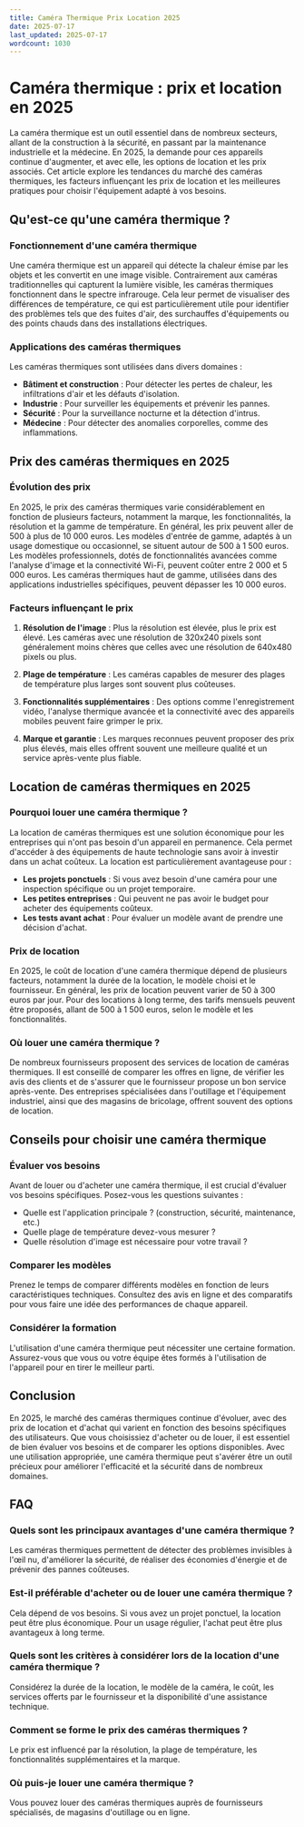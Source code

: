 ```yaml
---
title: Caméra Thermique Prix Location 2025
date: 2025-07-17
last_updated: 2025-07-17
wordcount: 1030
---
```


# Caméra thermique : prix et location en 2025

La caméra thermique est un outil essentiel dans de nombreux secteurs, allant de la construction à la sécurité, en passant par la maintenance industrielle et la médecine. En 2025, la demande pour ces appareils continue d'augmenter, et avec elle, les options de location et les prix associés. Cet article explore les tendances du marché des caméras thermiques, les facteurs influençant les prix de location et les meilleures pratiques pour choisir l'équipement adapté à vos besoins.

## Qu'est-ce qu'une caméra thermique ?

### Fonctionnement d'une caméra thermique

Une caméra thermique est un appareil qui détecte la chaleur émise par les objets et les convertit en une image visible. Contrairement aux caméras traditionnelles qui capturent la lumière visible, les caméras thermiques fonctionnent dans le spectre infrarouge. Cela leur permet de visualiser des différences de température, ce qui est particulièrement utile pour identifier des problèmes tels que des fuites d'air, des surchauffes d'équipements ou des points chauds dans des installations électriques.

### Applications des caméras thermiques

Les caméras thermiques sont utilisées dans divers domaines :

- **Bâtiment et construction** : Pour détecter les pertes de chaleur, les infiltrations d'air et les défauts d'isolation.
- **Industrie** : Pour surveiller les équipements et prévenir les pannes.
- **Sécurité** : Pour la surveillance nocturne et la détection d'intrus.
- **Médecine** : Pour détecter des anomalies corporelles, comme des inflammations.

## Prix des caméras thermiques en 2025

### Évolution des prix

En 2025, le prix des caméras thermiques varie considérablement en fonction de plusieurs facteurs, notamment la marque, les fonctionnalités, la résolution et la gamme de température. En général, les prix peuvent aller de 500 à plus de 10 000 euros. Les modèles d'entrée de gamme, adaptés à un usage domestique ou occasionnel, se situent autour de 500 à 1 500 euros. Les modèles professionnels, dotés de fonctionnalités avancées comme l'analyse d'image et la connectivité Wi-Fi, peuvent coûter entre 2 000 et 5 000 euros. Les caméras thermiques haut de gamme, utilisées dans des applications industrielles spécifiques, peuvent dépasser les 10 000 euros.

### Facteurs influençant le prix

1. **Résolution de l'image** : Plus la résolution est élevée, plus le prix est élevé. Les caméras avec une résolution de 320x240 pixels sont généralement moins chères que celles avec une résolution de 640x480 pixels ou plus.
   
2. **Plage de température** : Les caméras capables de mesurer des plages de température plus larges sont souvent plus coûteuses.

3. **Fonctionnalités supplémentaires** : Des options comme l'enregistrement vidéo, l'analyse thermique avancée et la connectivité avec des appareils mobiles peuvent faire grimper le prix.

4. **Marque et garantie** : Les marques reconnues peuvent proposer des prix plus élevés, mais elles offrent souvent une meilleure qualité et un service après-vente plus fiable.

## Location de caméras thermiques en 2025

### Pourquoi louer une caméra thermique ?

La location de caméras thermiques est une solution économique pour les entreprises qui n'ont pas besoin d'un appareil en permanence. Cela permet d'accéder à des équipements de haute technologie sans avoir à investir dans un achat coûteux. La location est particulièrement avantageuse pour :

- **Les projets ponctuels** : Si vous avez besoin d'une caméra pour une inspection spécifique ou un projet temporaire.
- **Les petites entreprises** : Qui peuvent ne pas avoir le budget pour acheter des équipements coûteux.
- **Les tests avant achat** : Pour évaluer un modèle avant de prendre une décision d'achat.

### Prix de location

En 2025, le coût de location d'une caméra thermique dépend de plusieurs facteurs, notamment la durée de la location, le modèle choisi et le fournisseur. En général, les prix de location peuvent varier de 50 à 300 euros par jour. Pour des locations à long terme, des tarifs mensuels peuvent être proposés, allant de 500 à 1 500 euros, selon le modèle et les fonctionnalités.

### Où louer une caméra thermique ?

De nombreux fournisseurs proposent des services de location de caméras thermiques. Il est conseillé de comparer les offres en ligne, de vérifier les avis des clients et de s'assurer que le fournisseur propose un bon service après-vente. Des entreprises spécialisées dans l'outillage et l'équipement industriel, ainsi que des magasins de bricolage, offrent souvent des options de location.

## Conseils pour choisir une caméra thermique

### Évaluer vos besoins

Avant de louer ou d'acheter une caméra thermique, il est crucial d'évaluer vos besoins spécifiques. Posez-vous les questions suivantes :

- Quelle est l'application principale ? (construction, sécurité, maintenance, etc.)
- Quelle plage de température devez-vous mesurer ?
- Quelle résolution d'image est nécessaire pour votre travail ?

### Comparer les modèles

Prenez le temps de comparer différents modèles en fonction de leurs caractéristiques techniques. Consultez des avis en ligne et des comparatifs pour vous faire une idée des performances de chaque appareil.

### Considérer la formation

L'utilisation d'une caméra thermique peut nécessiter une certaine formation. Assurez-vous que vous ou votre équipe êtes formés à l'utilisation de l'appareil pour en tirer le meilleur parti.

## Conclusion

En 2025, le marché des caméras thermiques continue d'évoluer, avec des prix de location et d'achat qui varient en fonction des besoins spécifiques des utilisateurs. Que vous choisissiez d'acheter ou de louer, il est essentiel de bien évaluer vos besoins et de comparer les options disponibles. Avec une utilisation appropriée, une caméra thermique peut s'avérer être un outil précieux pour améliorer l'efficacité et la sécurité dans de nombreux domaines.

## FAQ

### Quels sont les principaux avantages d'une caméra thermique ?

Les caméras thermiques permettent de détecter des problèmes invisibles à l'œil nu, d'améliorer la sécurité, de réaliser des économies d'énergie et de prévenir des pannes coûteuses.

### Est-il préférable d'acheter ou de louer une caméra thermique ?

Cela dépend de vos besoins. Si vous avez un projet ponctuel, la location peut être plus économique. Pour un usage régulier, l'achat peut être plus avantageux à long terme.

### Quels sont les critères à considérer lors de la location d'une caméra thermique ?

Considérez la durée de la location, le modèle de la caméra, le coût, les services offerts par le fournisseur et la disponibilité d'une assistance technique.

### Comment se forme le prix des caméras thermiques ?

Le prix est influencé par la résolution, la plage de température, les fonctionnalités supplémentaires et la marque.

### Où puis-je louer une caméra thermique ?

Vous pouvez louer des caméras thermiques auprès de fournisseurs spécialisés, de magasins d'outillage ou en ligne.